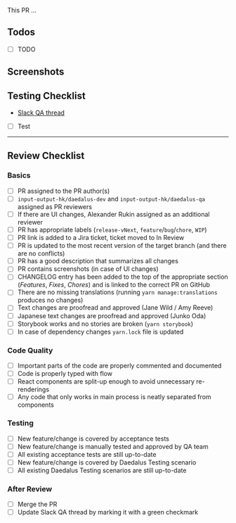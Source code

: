 <!---
Briefly describe the change.
-->

This PR ...

## Todos

<!---
Consider creating a TODO list to help others understand the progress of work in a WIP pull request.
-->

- [ ] TODO

## Screenshots

<!---
Use the GitHub drag&drop feature to upload default-sized Daedalus window screenshots
or animated GIFs of important UI changes in both English and Japanese.
Do not use shadow or any effects. On macOS this can be accomplished the following way:
1. Use the Command+Shift+4 keyboard shortcut.
2. Press the Spacebar.
3. Hold the Option button and click the window you want to capture. 
-->

## Testing Checklist

<!---
Open a thread on #daedalus-qa on Slack, mention `@daedalusqa` and `@daedalusteam`, link the thread below
-->


- [Slack QA thread](https://input-output-rnd.slack.com/messages/GGKFXSKC6)
- [ ] Test

---

## Review Checklist

### Basics
- [ ] PR assigned to the PR author(s) 
- [ ] `input-output-hk/daedalus-dev` and `input-output-hk/daedalus-qa` assigned as PR reviewers
- [ ] If there are UI changes, Alexander Rukin assigned as an additional reviewer
- [ ] PR has appropriate labels (`release-vNext`, `feature`/`bug`/`chore`, `WIP`)
- [ ] PR link is added to a Jira ticket, ticket moved to In Review
- [ ] PR is updated to the most recent version of the target branch (and there are no conflicts)
- [ ] PR has a good description that summarizes all changes
- [ ] PR contains screenshots (in case of UI changes)
- [ ] CHANGELOG entry has been added to the top of the appropriate section (*Features*, *Fixes*, *Chores*) and is linked to the correct PR on GitHub
- [ ] There are no missing translations (running `yarn manage:translations` produces no changes)
- [ ] Text changes are proofread and approved (Jane Wild / Amy Reeve)
- [ ] Japanese text changes are proofread and approved (Junko Oda)
- [ ] Storybook works and no stories are broken (`yarn storybook`)
- [ ] In case of dependency changes `yarn.lock` file is updated

### Code Quality
- [ ] Important parts of the code are properly commented and documented
- [ ] Code is properly typed with flow
- [ ] React components are split-up enough to avoid unnecessary re-renderings
- [ ] Any code that only works in main process is neatly separated from components

### Testing
- [ ] New feature/change is covered by acceptance tests
- [ ] New feature/change is manually tested and approved by QA team
- [ ] All existing acceptance tests are still up-to-date
- [ ] New feature/change is covered by Daedalus Testing scenario
- [ ] All existing Daedalus Testing scenarios are still up-to-date

### After Review
- [ ] Merge the PR
- [ ] Update Slack QA thread by marking it with a green checkmark

